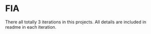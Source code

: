 # FIA
There all totally 3 iterations in this projects. All details are included in readme in each iteration.  
